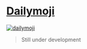 # [Dailymoji](https://virejdasani.github.io/Dailymoji)


[![dailymoji](https://raw.githubusercontent.com/virejdasani/Dailymoji/main/assets/img/dailymoji-landing.png)](https://virejdasani.github.io/Dailymoji)


> Still under development

